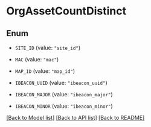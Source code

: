# OrgAssetCountDistinct

## Enum


* `SITE_ID` (value: `"site_id"`)

* `MAC` (value: `"mac"`)

* `MAP_ID` (value: `"map_id"`)

* `IBEACON_UUID` (value: `"ibeacon_uuid"`)

* `IBEACON_MAJOR` (value: `"ibeacon_major"`)

* `IBEACON_MINOR` (value: `"ibeacon_minor"`)


[[Back to Model list]](../README.md#documentation-for-models) [[Back to API list]](../README.md#documentation-for-api-endpoints) [[Back to README]](../README.md)


